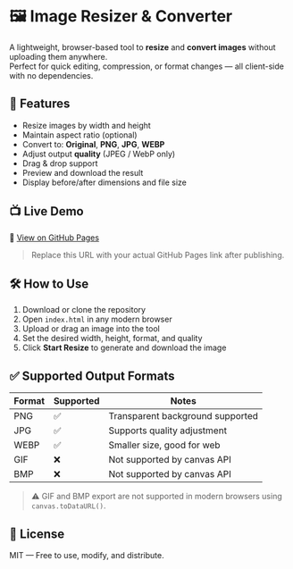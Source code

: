 # 🖼️ Image Resizer & Converter

A lightweight, browser-based tool to **resize** and **convert images** without uploading them anywhere.  
Perfect for quick editing, compression, or format changes — all client-side with no dependencies.

## 🚀 Features

- Resize images by width and height
- Maintain aspect ratio (optional)
- Convert to: **Original**, **PNG**, **JPG**, **WEBP**
- Adjust output **quality** (JPEG / WebP only)
- Drag & drop support
- Preview and download the result
- Display before/after dimensions and file size

## 📺 Live Demo

🔗 [View on GitHub Pages](https://dreamerview.github.io/imagify/)

> Replace this URL with your actual GitHub Pages link after publishing.

## 🛠️ How to Use

1. Download or clone the repository
2. Open `index.html` in any modern browser
3. Upload or drag an image into the tool
4. Set the desired width, height, format, and quality
5. Click **Start Resize** to generate and download the image

## ✅ Supported Output Formats

| Format | Supported | Notes                             |
|--------|-----------|-----------------------------------|
| PNG    | ✅         | Transparent background supported  |
| JPG    | ✅         | Supports quality adjustment       |
| WEBP   | ✅         | Smaller size, good for web        |
| GIF    | ❌         | Not supported by canvas API       |
| BMP    | ❌         | Not supported by canvas API       |

> ⚠️ GIF and BMP export are not supported in modern browsers using `canvas.toDataURL()`.

## 📄 License

MIT — Free to use, modify, and distribute.
